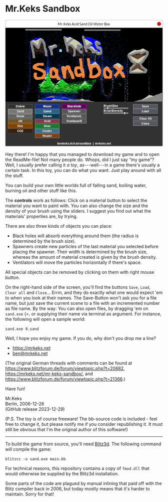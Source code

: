 Mr.Keks Sandbox
===============

![Screenshot of Mr.Keks Sandbox toy](./screenshot.png)

Hey there! I'm happy that you managed to download my game and to open the ReadMe-file! Not many people do. Whops, did I just say “my game”? Well, I usually prefer calling it *a toy*, as---well---in a game there's usually a certain task. In this toy, you can do what you want. Just play around with all the stuff.

You can build your own little worlds full of falling sand, boiling water, burning oil and other stuff like this.

The **controls** work as follows: Click on a material button to select the material you want to paint with. You can also change the size and the density of your brush using the sliders. I suggest you find out what the materials' properties are, by trying.

There are also three kinds of objects you can place:

- Black holes will absorb everything around them (the radius is determined by the brush size).
- Spawners create new particles of the last material you selected before placing the spawner. Their width is determined by the brush size, whereas the amount of material created is given by the brush density.
- Ventilators will move the particles horizontally if there's space.

All special objects can be removed by clicking on them with right mouse button.

On the right-hand side of the screen, you'll find the buttons `Save`, `Load`, `Clear all` and `Close`... Errm, and they do exactly what one would expect 'em to when you look at their names. The Save-Button won't ask you for a file name, but just save the current scene to a file with an incremented number as file name. By the way: You can also open files, by dragging 'em on `sand.exe` (=, or supplying their name via terminal as argument. For instance, the following will open a sample world:

```
sand.exe 0.sand
```

Well, I hope you enjoy my game. If you do, why don't you drop me a line?

- https://mrkeks.net
- ben@mrkeks.net

(The original German threads with comments can be found at https://www.blitzforum.de/forum/viewtopic.php?t=20682, https://mrkeks.net/mr-keks-sandbox/, and https://www.blitzforum.de/forum/viewtopic.php?t=21366.)

Have fun!

Mr.Keks  
Berlin, 2006-12-26  
(GitHub release 2023-12-29)

(P.S. The toy is of course freeware! The bb-source code is included - feel free to change it,
 but please notify me if you consider republishing it. It must still be obvious that I'm
the original author of this software!)

-----

To build the game from source, you'll need [Blitz3d](https://github.com/blitz-research/blitz3d). The following command will compile the game:

```
blitzcc -o sand.exe main.bb
```

For technical reasons, this repository contains a copy of `fmod.dll` that would otherwise be supplied by the Blitz3d installation.

Some parts of the code are plagued by manual inlining that paid off with the Blitz compiler back in 2006, but today mostly means that it's harder to maintain. Sorry for that!